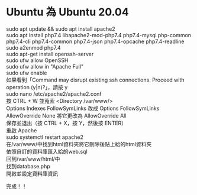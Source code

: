 Ubuntu 為 Ubuntu 20.04
====================
sudo apt update && sudo apt install apache2  
sudo apt install php7.4 libapache2-mod-php7.4 php7.4-mysql php-common php7.4-cli php7.4-common php7.4-json php7.4-opcache php7.4-readline  
sudo a2enmod php7.4  
sudo apt-get install openssh-server  
sudo ufw allow OpenSSH  
sudo ufw allow in "Apache Full"  
sudo ufw enable  
如果看到「Command may disrupt existing ssh connections. Proceed with operation (y|n)?」，請按 y  
sudo nano /etc/apache2/apache2.conf  
按 CTRL + W 並蒐索 <Directory /var/www/>  
Options Indexes FollowSymLinks 改成 Options FollowSymLinks  
AllowOverride None 將它更改為 AllowOverride All  
保存並退出（按 CTRL + X，按 Y，然後按 ENTER）  
重啟 Apache  
sudo systemctl restart apache2  
在/var/www/中找到html資料夾將它刪除後貼上給的html資料夾  
依照自訂的資料庫匯入給的web.sql  
回到/var/www/html/中  
找到database.php  
開啟並設定資料庫資訊  
  
完成！！
